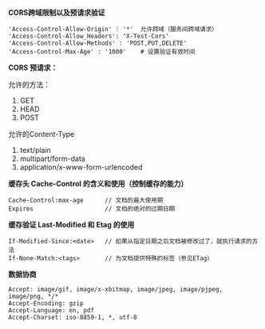 **CORS跨域限制以及预请求验证**

```
'Access-Control-Allow-Origin' : '*'  允许跨域（服务间跨域请求）
'Access-Control-Allow_Headers': 'X-Test-Cors'
'Access-Control-Allow-Methods' : 'POST,PUT,DELETE'
'Access-Control-Max-Age' : '1000'    # 设置验证有效时间
```

**CORS 预请求：**

允许的方法：

1. GET
2. HEAD
3. POST

允许的Content-Type

1. text/plain
2. multipart/form-data
3. application/x-www-form-urlencoded

**缓存头 Cache-Control 的含义和使用（**控制缓存的能力**）**

```
Cache-Control:max-age      // 文档的最大使用期
Expires                    // 文档的绝对的过期日期
```

**缓存验证 Last-Modified 和 Etag 的使用**

```
If-Modified-Since:<date>   // 如果从指定日期之后文档被修改过了，就执行请求的方法
If-None-Match:<tags>       // 为文档提供特殊的标签（参见ETag）
```

**数据协商**

```
Accept: image/gif, image/x-xbitmap, image/jpeg, image/pjpeg, image/png, */*
Accept-Encoding: gzip
Accept-Language: en, pdf
Accept-Charset: iso-8859-1, *, utf-8
```



